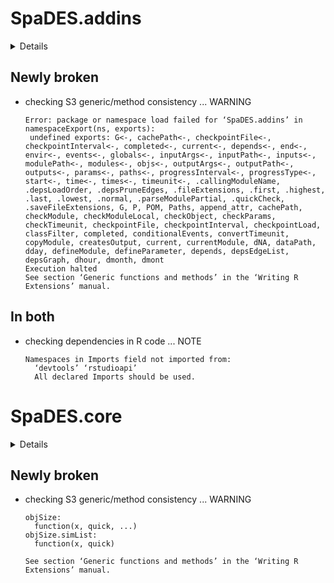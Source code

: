 # SpaDES.addins

<details>

* Version: 0.1.2
* Source code: https://github.com/cran/SpaDES.addins
* URL: http://spades-addins.predictiveecology.org/, https://github.com/PredictiveEcology/SpaDES.addins
* BugReports: https://github.com/PredictiveEcology/SpaDES.addins/issues
* Date/Publication: 2019-02-03 20:13:20 UTC
* Number of recursive dependencies: 149

Run `revdep_details(,"SpaDES.addins")` for more info

</details>

## Newly broken

*   checking S3 generic/method consistency ... WARNING
    ```
    Error: package or namespace load failed for ‘SpaDES.addins’ in namespaceExport(ns, exports):
     undefined exports: G<-, cachePath<-, checkpointFile<-, checkpointInterval<-, completed<-, current<-, depends<-, end<-, envir<-, events<-, globals<-, inputArgs<-, inputPath<-, inputs<-, modulePath<-, modules<-, objs<-, outputArgs<-, outputPath<-, outputs<-, params<-, paths<-, progressInterval<-, progressType<-, start<-, time<-, times<-, timeunit<-, .callingModuleName, .depsLoadOrder, .depsPruneEdges, .fileExtensions, .first, .highest, .last, .lowest, .normal, .parseModulePartial, .quickCheck, .saveFileExtensions, G, P, POM, Paths, append_attr, cachePath, checkModule, checkModuleLocal, checkObject, checkParams, checkTimeunit, checkpointFile, checkpointInterval, checkpointLoad, classFilter, completed, conditionalEvents, convertTimeunit, copyModule, createsOutput, current, currentModule, dNA, dataPath, dday, defineModule, defineParameter, depends, depsEdgeList, depsGraph, dhour, dmonth, dmont
    Execution halted
    See section ‘Generic functions and methods’ in the ‘Writing R
    Extensions’ manual.
    ```

## In both

*   checking dependencies in R code ... NOTE
    ```
    Namespaces in Imports field not imported from:
      ‘devtools’ ‘rstudioapi’
      All declared Imports should be used.
    ```

# SpaDES.core

<details>

* Version: 0.2.5
* Source code: https://github.com/cran/SpaDES.core
* URL: http://spades-core.predictiveecology.org/, https://github.com/PredictiveEcology/SpaDES.core
* BugReports: https://github.com/PredictiveEcology/SpaDES.core/issues
* Date/Publication: 2019-03-19 05:43:37 UTC
* Number of recursive dependencies: 155

Run `revdep_details(,"SpaDES.core")` for more info

</details>

## Newly broken

*   checking S3 generic/method consistency ... WARNING
    ```
    objSize:
      function(x, quick, ...)
    objSize.simList:
      function(x, quick)
    
    See section ‘Generic functions and methods’ in the ‘Writing R
    Extensions’ manual.
    ```

